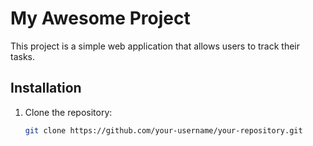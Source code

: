 # My Awesome Project

This project is a simple web application that allows users to track their tasks.

## Installation

1. Clone the repository:
   ```bash
   git clone https://github.com/your-username/your-repository.git
